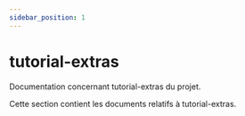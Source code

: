 ```yaml
---
sidebar_position: 1
---
```


# tutorial-extras

Documentation concernant tutorial-extras du projet.

Cette section contient les documents relatifs à tutorial-extras.

